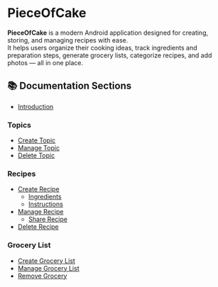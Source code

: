 # PieceOfCake

**PieceOfCake** is a modern Android application designed for creating, storing, and managing recipes with ease.  
It helps users organize their cooking ideas, track ingredients and preparation steps, generate grocery lists, categorize recipes, and add photos — all in one place.

## 📚 Documentation Sections

- [Introduction](intro.md)  

### Topics
- [Create Topic](topics_add.md)
- [Manage Topic](topics_manage.md)
- [Delete Topic](topics_delete.md)
  
### Recipes
- [Create Recipe](recipe_add.md)
  - [Ingredients](recipe_ingredients.md)
  - [Instructions](recipe_instructions.md)
- [Manage Recipe](recipe_manage.md)
  - [Share Recipe](recipe_share.md)
- [Delete Recipe](recipe_delete.md)
  
### Grocery List
- [Create Grocery List](grocery_add.md)
- [Manage Grocery List](grocery_manage.md)
- [Remove Grocery](grocery_delete.md)
